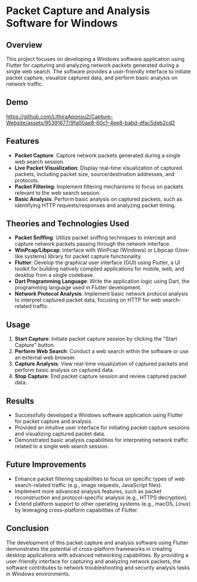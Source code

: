 # Packet Capture and Analysis Software for Windows

## Overview
This project focuses on developing a Windows software application using Flutter for capturing and analyzing network packets generated during a single web search. The software provides a user-friendly interface to initiate packet capture, visualize captured data, and perform basic analysis on network traffic.

## Demo
https://github.com/LithiraAponsu2/Capture-Website/assets/95391677/9fa00ae8-60c1-4ee8-babd-dfac5deb2cd2

## Features
- **Packet Capture**: Capture network packets generated during a single web search session.
- **Live Packet Visualization**: Display real-time visualization of captured packets, including packet size, source/destination addresses, and protocols.
- **Packet Filtering**: Implement filtering mechanisms to focus on packets relevant to the web search session.
- **Basic Analysis**: Perform basic analysis on captured packets, such as identifying HTTP requests/responses and analyzing packet timing.

## Theories and Technologies Used
- **Packet Sniffing**: Utilize packet sniffing techniques to intercept and capture network packets passing through the network interface.
- **WinPcap/Libpcap**: Interface with WinPcap (Windows) or Libpcap (Unix-like systems) library for packet capture functionality.
- **Flutter**: Develop the graphical user interface (GUI) using Flutter, a UI toolkit for building natively compiled applications for mobile, web, and desktop from a single codebase.
- **Dart Programming Language**: Write the application logic using Dart, the programming language used in Flutter development.
- **Network Protocol Analysis**: Implement basic network protocol analysis to interpret captured packet data, focusing on HTTP for web search-related traffic.

## Usage
1. **Start Capture**: Initiate packet capture session by clicking the "Start Capture" button.
2. **Perform Web Search**: Conduct a web search within the software or use an external web browser.
3. **Capture Analysis**: View real-time visualization of captured packets and perform basic analysis on captured data.
4. **Stop Capture**: End packet capture session and review captured packet data.

## Results
- Successfully developed a Windows software application using Flutter for packet capture and analysis.
- Provided an intuitive user interface for initiating packet capture sessions and visualizing captured packet data.
- Demonstrated basic analysis capabilities for interpreting network traffic related to a single web search session.

## Future Improvements
- Enhance packet filtering capabilities to focus on specific types of web search-related traffic (e.g., image requests, JavaScript files).
- Implement more advanced analysis features, such as packet reconstruction and protocol-specific analysis (e.g., HTTPS decryption).
- Extend platform support to other operating systems (e.g., macOS, Linux) by leveraging cross-platform capabilities of Flutter.

## Conclusion
The development of this packet capture and analysis software using Flutter demonstrates the potential of cross-platform frameworks in creating desktop applications with advanced networking capabilities. By providing a user-friendly interface for capturing and analyzing network packets, the software contributes to network troubleshooting and security analysis tasks in Windows environments.

